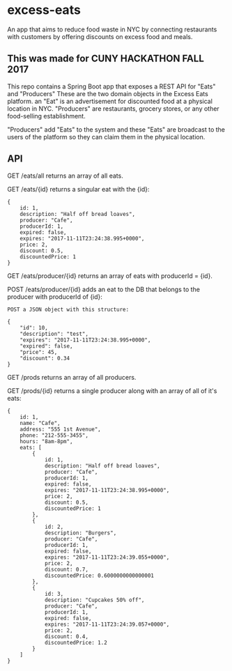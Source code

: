 # excess-eats
An app that aims to reduce food waste in NYC by connecting restaurants with customers by offering discounts on excess food and meals.

## This was made for CUNY HACKATHON FALL 2017

This repo contains a Spring Boot app that exposes a REST API for "Eats" and "Producers" These are the two domain objects in the Excess Eats platform.
an "Eat" is an advertisement for discounted food at a physical location in NYC. "Producers" are restaurants, grocery stores, or any other food-selling establishment.

"Producers" add "Eats" to the system and these "Eats" are broadcast to the users of the platform so they can claim them in the physical location.

## API

GET /eats/all
	returns an array of all eats.

GET /eats/{id}
	returns a singular eat with the {id}:
	
	{
		id: 1,
		description: "Half off bread loaves",
		producer: "Cafe",
		producerId: 1,
		expired: false,
		expires: "2017-11-11T23:24:38.995+0000",
		price: 2,
		discount: 0.5,
		discountedPrice: 1
	}
	

GET /eats/producer/{id}
	returns an array of eats with producerId = {id}.

POST /eats/producer/{id}
	adds an eat to the DB that belongs to the producer
	with producerId of {id}:

	POST a JSON object with this structure: 

	{
    	"id": 10,
    	"description": "test",
    	"expires": "2017-11-11T23:24:38.995+0000",
    	"expired": false,
    	"price": 45,
    	"discount": 0.34
	}



GET /prods
	returns an array of all producers.

GET /prods/{id} returns a single producer along with an array of all of it's eats:
	
	{
		id: 1,
		name: "Cafe",
		address: "555 1st Avenue",
		phone: "212-555-3455",
		hours: "8am-8pm",
		eats: [
			{
				id: 1,
				description: "Half off bread loaves",
				producer: "Cafe",
				producerId: 1,
				expired: false,
				expires: "2017-11-11T23:24:38.995+0000",
				price: 2,
				discount: 0.5,
				discountedPrice: 1
			},
			{
				id: 2,
				description: "Burgers",
				producer: "Cafe",
				producerId: 1,
				expired: false,
				expires: "2017-11-11T23:24:39.055+0000",
				price: 2,
				discount: 0.7,
				discountedPrice: 0.6000000000000001
			},
			{
				id: 3,
				description: "Cupcakes 50% off",
				producer: "Cafe",
				producerId: 1,
				expired: false,
				expires: "2017-11-11T23:24:39.057+0000",
				price: 2,
				discount: 0.4,
				discountedPrice: 1.2
			}
		]
	}
